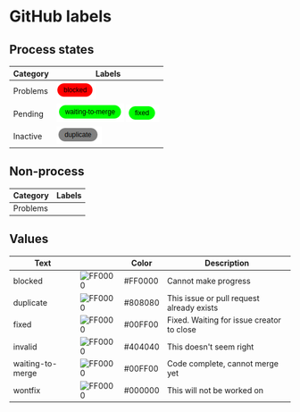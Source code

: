 # GitHub labels

## Process states

| Category   | Labels |
|------------|--------|
| Problems   | ![blocked](blocked.png) |
| Pending    | ![waiting to merge](waiting-to-merge.png) ![fixed](fixed.png)|
| Inactive   | ![duplicate](duplicate.png)  |

## Non-process

| Category   | Labels |
|------------|--------|
| Problems   |        |

## Values

| Text             |                                                                   | Color   | Description                               |
|------------------|-------------------------------------------------------------------|---------|-------------------------------------------|
| blocked          | ![FF0000](https://via.placeholder.com/30x30/FF0000/FF0000?text=.) | #FF0000 | Cannot make progress                      |
| duplicate        | ![FF0000](https://via.placeholder.com/30x30/808080/808080?text=.) | #808080 | This issue or pull request already exists |
| fixed            | ![FF0000](https://via.placeholder.com/30x30/00FF00/00FF00?text=.) | #00FF00 | Fixed. Waiting for issue creator to close |
| invalid          | ![FF0000](https://via.placeholder.com/30x30/404040/404040?text=.) | #404040 | This doesn't seem right                   |
| waiting-to-merge | ![FF0000](https://via.placeholder.com/30x30/00FF00/00FF00?text=.) | #00FF00 | Code complete, cannot merge yet           |
| wontfix          | ![FF0000](https://via.placeholder.com/30x30/000000/000000?text=.) | #000000 | This will not be worked on                |
